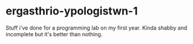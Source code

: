 # ergasthrio-ypologistwn-1
Stuff i've done for a programming lab on my first year. Kinda shabby and incomplete but it's better than nothing.

